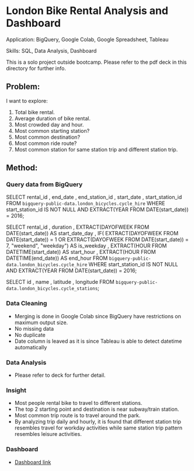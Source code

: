 # London Bike Rental Analysis and Dashboard
Application: BigQuery, Google Colab, Google Spreadsheet, Tableau

Skills: SQL, Data Analysis, Dashboard

This is a solo project outside bootcamp. Please refer to the pdf deck in this directory for further info.

## Problem:
I want to explore:
1. Total bike rental.
2. Average duration of bike rental.
3. Most crowded day and hour.
4. Most common starting station?
5. Most common destination?
6. Most common ride route?
7. Most common station for same station trip and different station trip.

## Method:
### Query data from BigQuery

SELECT
rental_id
, end_date
, end_station_id
, start_date
, start_station_id
FROM `bigquery-public-data.london_bicycles.cycle_hire`
WHERE start_station_id IS NOT NULL
AND EXTRACT(YEAR FROM DATE(start_date)) = 2016;

SELECT
rental_id
, duration
, EXTRACT(DAYOFWEEK FROM DATE(start_date)) AS start_date_day
, IF(
EXTRACT(DAYOFWEEK FROM DATE(start_date)) = 1
OR
EXTRACT(DAYOFWEEK FROM DATE(start_date)) = 7,
"weekend", "weekday") AS is_weekday
, EXTRACT(HOUR FROM DATETIME(start_date)) AS start_hour
, EXTRACT(HOUR FROM DATETIME(end_date)) AS end_hour
FROM `bigquery-public-data.london_bicycles.cycle_hire`
WHERE start_station_id IS NOT NULL
AND EXTRACT(YEAR FROM DATE(start_date)) = 2016;

SELECT
id
, name
, latitude
, longitude
FROM `bigquery-public-data.london_bicycles.cycle_stations`;

### Data Cleaning
- Merging is done in Google Colab since BigQuery have restrictions on maximum output size.
- No missing data
- No duplicate
- Date column is leaved as it is since Tableau is able to detect datetime automatically

### Data Analysis
- Please refer to deck for further detail.

### Insight
- Most people rental bike to travel to different stations.
- The top 2 starting point and destination is near subway/train station.
- Most common trip route is to travel around the park.
- By analyzing trip daily and hourly, it is found that different station trip resembles travel for workday activities while same station trip pattern resembles leisure activities.

### Dashboard
- [Dashboard link](https://www.google.com/url?q=https://public.tableau.com/views/TryBikeLondon/Dashboard1?:language%3Den-US%26:display_count%3Dn%26:origin%3Dviz_share_link&sa=D&source=apps-viewer-frontend&ust=1696042325246050&usg=AOvVaw2x0V8Zfck7ma6fLvOTP9j7&hl=en)
